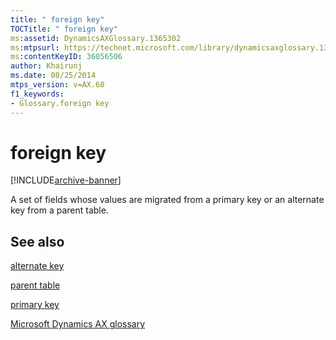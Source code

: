 ```yaml
---
title: " foreign key"
TOCTitle: " foreign key"
ms:assetid: DynamicsAXGlossary.1365302
ms:mtpsurl: https://technet.microsoft.com/library/dynamicsaxglossary.1365302(v=AX.60)
ms:contentKeyID: 36056506
author: Khairunj
ms.date: 08/25/2014
mtps_version: v=AX.60
f1_keywords:
- Glossary.foreign key
---
```


# foreign key


[!INCLUDE[archive-banner](includes/archive-banner.md)]

A set of fields whose values are migrated from a primary key or an alternate key from a parent table.

## See also

[alternate key](alternate-key.md)

[parent table](parent-table.md)

[primary key](primary-key.md)

[Microsoft Dynamics AX glossary](glossary/microsoft-dynamics-ax-glossary.md)

  


